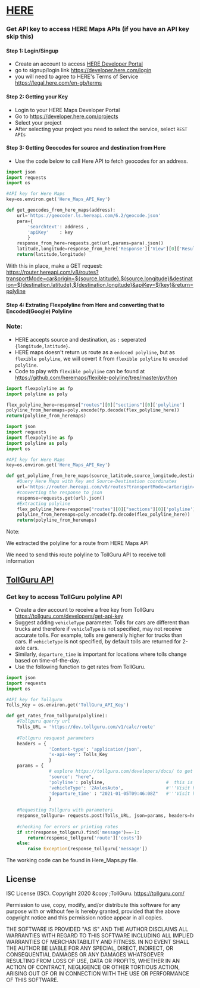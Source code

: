 # [HERE](https://developer.here.com/)

### Get API key to access HERE Maps APIs (if you have an API key skip this)
#### Step 1: Login/Singup
* Create an account to access [HERE Developer Portal](https://developer.here.com/)
* go to signup/login link https://developer.here.com/login
* you will need to agree to HERE's Terms of Service https://legal.here.com/en-gb/terms

#### Step 2: Getting your Key
* Login to your HERE Maps Developer Portal
* Go to https://developer.here.com/projects
* Select your project
* After selecting your project you need to select the service, select
  `REST APIs`
  
#### Step 3: Getting Geocodes for source and destination from Here
* Use the code below to call Here API to fetch geocodes for an address.
```python
import json
import requests
import os

#API key for Here Maps
key=os.environ.get('Here_Maps_API_Key')

def get_geocodes_from_here_maps(address):
    url='https://geocoder.ls.hereapi.com/6.2/geocode.json'
    para={
        'searchtext': address ,
        'apiKey'    : key
        }
    response_from_here=requests.get(url,params=para).json()
    latitude,longitude=response_from_here['Response']['View'][0]['Result'][0]['Location']['DisplayPosition'].values()
    return(latitude,longitude)
```
With this in place, make a GET request: https://router.hereapi.com/v8/routes?transportMode=car&origin=${source.latitude},${source.longitude}&destination=${destination.latitude},${destination.longitude}&apiKey=${key}&return=polyline

#### Step 4: Extrating Flexpolyline from Here and converting that to Encoded(Google) Polyline
### Note:
* HERE accepts source and destination, as `:` seperated `{longitude,latitude}`.
* HERE maps doesn't return us route as a `endoced polyline`, but as
  `flexible polyline`, we will covert it from `flexible polyline` to
  `encoded polyline`.
* Code to play with `flexible polyline` can be found at https://github.com/heremaps/flexible-polyline/tree/master/python

```python
import flexpolyline as fp
import polyline as poly

flex_polyline_here=response["routes"][0]["sections"][0]['polyline']     # heremaps provide a flexpolyline
polyline_from_heremaps=poly.encode(fp.decode(flex_polyline_here))       # we converted that to encoded(google) polyline
return(polyline_from_heremaps)
```
```python
import json
import requests
import flexpolyline as fp
import polyline as poly
import os

#API key for Here Maps
key=os.environ.get('Here_Maps_API_Key')

def get_polyline_from_here_maps(source_latitude,source_longitude,destination_latitude,destination_longitude):
    #Query Here Maps with Key and Source-Destination coordinates
    url='https://router.hereapi.com/v8/routes?transportMode=car&origin={a},{b}&destination={c},{d}&apiKey={e}&return=polyline'.format(a=source_latitude,b=source_longitude,c=destination_latitude,d=destination_longitude,e=key)
    #converting the response to json
    response=requests.get(url).json()                               
    #Extracting polyline
    flex_polyline_here=response["routes"][0]["sections"][0]['polyline']     # heremaps provide a flexpolyline
    polyline_from_heremaps=poly.encode(fp.decode(flex_polyline_here))       # we converted that to encoded(google) polyline
    return(polyline_from_heremaps)
```

Note:

We extracted the polyline for a route from HERE Maps API

We need to send this route polyline to TollGuru API to receive toll information

## [TollGuru API](https://tollguru.com/developers/docs/)

### Get key to access TollGuru polyline API
* Create a dev account to receive a free key from TollGuru https://tollguru.com/developers/get-api-key
* Suggest adding `vehicleType` parameter. Tolls for cars are different than trucks and therefore if `vehicleType` is not specified, may not receive accurate tolls. For example, tolls are generally higher for trucks than cars. If `vehicleType` is not specified, by default tolls are returned for 2-axle cars. 
* Similarly, `departure_time` is important for locations where tolls change based on time-of-the-day.
* Use the following function to get rates from TollGuru.

```python
import json
import requests
import os

#API key for Tollguru
Tolls_Key = os.environ.get('TollGuru_API_Key')

def get_rates_from_tollguru(polyline):
    #Tollguru querry url
    Tolls_URL = 'https://dev.tollguru.com/v1/calc/route'
    
    #Tollguru resquest parameters
    headers = {
                'Content-type': 'application/json',
                'x-api-key': Tolls_Key
                }
    params = {   
                # explore https://tollguru.com/developers/docs/ to get best off all the parameter that tollguru offers 
                'source': "here",
                'polyline': polyline,                       #  this is polyline that we fetched from the mapping service     
                'vehicleType': '2AxlesAuto',                #'''Visit https://tollguru.com/developers/docs/#vehicle-types to know more options'''
                'departure_time' : "2021-01-05T09:46:08Z"   #'''Visit https://en.wikipedia.org/wiki/Unix_time to know the time format'''
                }
    
    #Requesting Tollguru with parameters
    response_tollguru= requests.post(Tolls_URL, json=params, headers=headers).json()
    
    #checking for errors or printing rates
    if str(response_tollguru).find('message')==-1:
        return(response_tollguru['route']['costs'])
    else:
        raise Exception(response_tollguru['message'])
```

The working code can be found in Here_Maps.py file.

## License
ISC License (ISC). Copyright 2020 &copy ;TollGuru. https://tollguru.com/

Permission to use, copy, modify, and/or distribute this software for any purpose with or without fee is hereby granted, provided that the above copyright notice and this permission notice appear in all copies.

THE SOFTWARE IS PROVIDED "AS IS" AND THE AUTHOR DISCLAIMS ALL WARRANTIES WITH REGARD TO THIS SOFTWARE INCLUDING ALL IMPLIED WARRANTIES OF MERCHANTABILITY AND FITNESS. IN NO EVENT SHALL THE AUTHOR BE LIABLE FOR ANY SPECIAL, DIRECT, INDIRECT, OR CONSEQUENTIAL DAMAGES OR ANY DAMAGES WHATSOEVER RESULTING FROM LOSS OF USE, DATA OR PROFITS, WHETHER IN AN ACTION OF CONTRACT, NEGLIGENCE OR OTHER TORTIOUS ACTION, ARISING OUT OF OR IN CONNECTION WITH THE USE OR PERFORMANCE OF THIS SOFTWARE.
